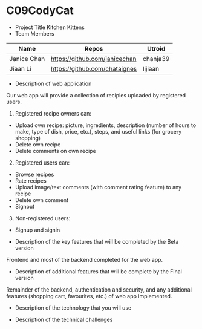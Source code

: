 # C09CodyCat
+ Project Title 
  Kitchen Kittens
+ Team Members 

|Name|Repos|Utroid|
|----|----|----|
|Janice Chan|https://github.com/janicechan|chanja39|
|Jiaan Li|https://github.com/chataignes|lijiaan|


+ Description of web application

Our web app will provide a collection of recipies uploaded by registered users. 
 1. Registered recipe owners can:
  - Upload own recipe: picture, ingredients, description (number of hours to make, type of dish, price, etc.), steps, and useful links (for grocery shopping) 
  - Delete own recipe 
  - Delete comments on own recipe 
 2. Registered users can: 
  - Browse recipes 
  - Rate recipes 
  - Upload image/text comments (with comment rating feature) to any recipe
  - Delete own comment 
  - Signout 
 3. Non-registered users: 
  - Signup and signin 

+ Description of the key features that will be completed by the Beta version

Frontend and most of the backend completed for the web app. 

+ Description of additional features that will be complete by the Final version

Remainder of the backend, authentication and security, and any additional features (shopping cart, favourites, etc.) of web app implemented. 

+ Description of the technology that you will use

+ Description of the technical challenges
